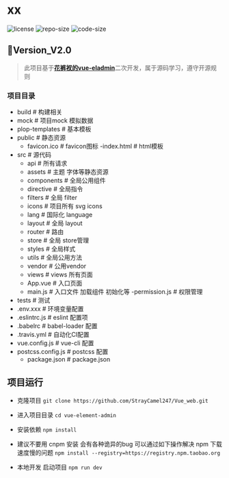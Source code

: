 # xx

![license](https://img.shields.io/github/license/straycamel247/Vue_web)
![repo-size](https://img.shields.io/github/repo-size/straycamel247/Vue_web)
![code-size](https://img.shields.io/github/languages/code-size/straycamel247/Vue_web)



## 👻Version_V2.0

> 此项目基于[**花裤衩的vue-eladmin**](https://github.com/PanJiaChen/vue-element-admin/blob/master/README.zh-CN.md)二次开发，属于源码学习，遵守开源规则

### 项目目录
- build                      # 构建相关
- mock                       # 项目mock 模拟数据
- plop-templates             # 基本模板
- public                     # 静态资源
  - favicon.ico            # favicon图标
  -index.html             # html模板
- src                        # 源代码
  - api                    # 所有请求
  - assets                 # 主题 字体等静态资源
  - components             # 全局公用组件
  - directive              # 全局指令
  - filters                # 全局 filter
  - icons                  # 项目所有 svg icons
  - lang                   # 国际化 language
  - layout                 # 全局 layout
  - router                 # 路由
  - store                  # 全局 store管理
  - styles                 # 全局样式
  - utils                  # 全局公用方法
  - vendor                 # 公用vendor
  - views                  # views 所有页面
  - App.vue                # 入口页面
  - main.js                # 入口文件 加载组件 初始化等
  -permission.js          # 权限管理
- tests                      # 测试
- .env.xxx                   # 环境变量配置
- .eslintrc.js               # eslint 配置项
- .babelrc                   # babel-loader 配置
- .travis.yml                # 自动化CI配置
- vue.config.js              # vue-cli 配置
- postcss.config.js          # postcss 配置
  - package.json               # package.json

## 项目运行

- 克隆项目
`git clone https://github.com/StrayCamel247/Vue_web.git`

- 进入项目目录
`cd vue-element-admin`

- 安装依赖
`npm install`

- 建议不要用 cnpm 安装 会有各种诡异的bug 可以通过如下操作解决 npm 下载速度慢的问题
`npm install --registry=https://registry.npm.taobao.org`

- 本地开发 启动项目
`npm run dev`
